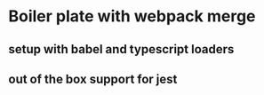 # Boiler plate with webpack merge

## setup with babel and typescript loaders

## out of the box support for jest
